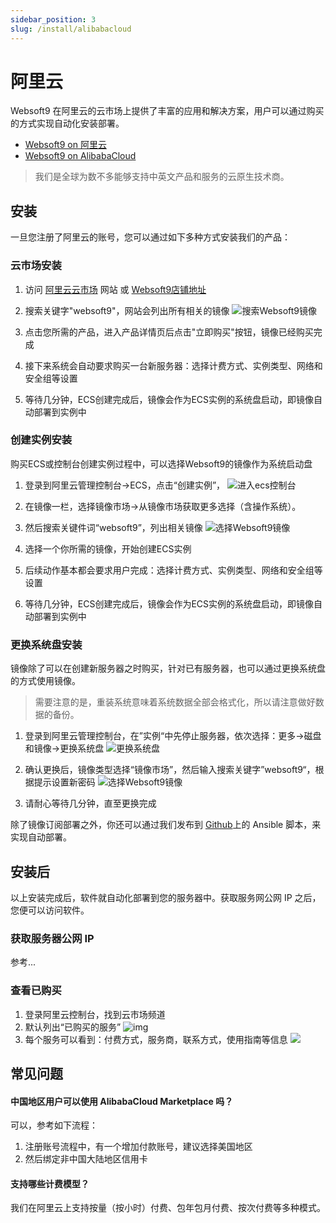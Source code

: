 ```yaml
---
sidebar_position: 3
slug: /install/alibabacloud
---
```


# 阿里云

Websoft9 在阿里云的云市场上提供了丰富的应用和解决方案，用户可以通过购买的方式实现自动化安装部署。

- [Websoft9 on 阿里云](https://shop658hlt17.market.aliyun.com)
- [Websoft9 on AlibabaCloud](https://marketplace.alibabacloud.com/store/2116499.html)

> 我们是全球为数不多能够支持中英文产品和服务的云原生技术商。

## 安装

一旦您注册了阿里云的账号，您可以通过如下多种方式安装我们的产品：

### 云市场安装

1. 访问 [阿里云云市场](https://shop658hlt17.market.aliyun.com/) 网站 或 [Websoft9店铺地址](https://shop658hlt17.market.aliyun.com/)

2. 搜索关键字"websoft9"，网站会列出所有相关的镜像
   ![搜索Websoft9镜像](https://libs.websoft9.com/Websoft9/DocsPicture/zh/aliyun/aliyun-buywebsoft9.gif) 

3. 点击您所需的产品，进入产品详情页后点击"立即购买"按钮，镜像已经购买完成
7. 接下来系统会自动要求购买一台新服务器：选择计费方式、实例类型、网络和安全组等设置
8. 等待几分钟，ECS创建完成后，镜像会作为ECS实例的系统盘启动，即镜像自动部署到实例中


### 创建实例安装

购买ECS或控制台创建实例过程中，可以选择Websoft9的镜像作为系统启动盘

1. 登录到阿里云管理控制台->ECS，点击“创建实例”，
   ![进入ecs控制台](https://libs.websoft9.com/Websoft9/DocsPicture/zh/aliyun/aliyun-createecs-websoft9.png)
2. 在镜像一栏，选择镜像市场->从镜像市场获取更多选择（含操作系统）。
3. 然后搜索关键件词“websoft9”，列出相关镜像
   ![选择Websoft9镜像](https://libs.websoft9.com/Websoft9/DocsPicture/zh/aliyun/aliyun-searchw9image-websoft9.png)

4. 选择一个你所需的镜像，开始创建ECS实例
5. 后续动作基本都会要求用户完成：选择计费方式、实例类型、网络和安全组等设置
6. 等待几分钟，ECS创建完成后，镜像会作为ECS实例的系统盘启动，即镜像自动部署到实例中

### 更换系统盘安装

镜像除了可以在创建新服务器之时购买，针对已有服务器，也可以通过更换系统盘的方式使用镜像。

> 需要注意的是，重装系统意味着系统数据全部会格式化，所以请注意做好数据的备份。

1. 登录到阿里云管理控制台，在”实例“中先停止服务器，依次选择：更多->磁盘和镜像->更换系统盘 
   ![更换系统盘](https://libs.websoft9.com/Websoft9/DocsPicture/zh/aliyun/aliyun-changesysdisk-websoft9.png)

2. 确认更换后，镜像类型选择“镜像市场”，然后输入搜索关键字”websoft9“，根据提示设置新密码
   ![选择Websoft9镜像](https://libs.websoft9.com/Websoft9/DocsPicture/zh/aliyun/aliyun-searchw9image-websoft9.png)

3. 请耐心等待几分钟，直至更换完成

除了镜像订阅部署之外，你还可以通过我们发布到 [Github](https://github.com/websoft9)上的 Ansible 脚本，来实现自动部署。

## 安装后

以上安装完成后，软件就自动化部署到您的服务器中。获取服务网公网 IP 之后，您便可以访问软件。

### 获取服务器公网 IP

参考...

### 查看已购买

1. 登录阿里云控制台，找到云市场频道
2. 默认列出“已购买的服务”
   ![img](https://libs.websoft9.com/Websoft9/DocsPicture/zh/aliyun/aliyun-mkservices-websoft9.png)
2. 每个服务可以看到：付费方式，服务商，联系方式，使用指南等信息
   ![](https://libs.websoft9.com/Websoft9/DocsPicture/zh/aliyun/aliyun-getdocfromorder-websoft9.png)


## 常见问题

#### 中国地区用户可以使用 AlibabaCloud Marketplace 吗？

可以，参考如下流程：

1. 注册账号流程中，有一个增加付款账号，建议选择美国地区
2. 然后绑定非中国大陆地区信用卡

#### 支持哪些计费模型？

我们在阿里云上支持按量（按小时）付费、包年包月付费、按次付费等多种模式。
